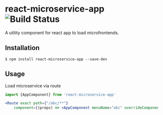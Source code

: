 # react-microservice-app ![Build Status](https://travis-ci.org/nagendertank/react-microservice-app.svg?branch=master)
A utility component for react app to load microfrontends.

## Installation
```
$ npm install react-microservice-app --save-dev 
```

## Usage
Load microservice via route
```jsx
import {AppComponent} from 'react-microservice-app'

<Route exact path={"/abc/**"}
    component={(props) => <AppComponent menuName="abc" overrideComponent={LoadMenuTabs} routeUrl="/abc" apiGwUrl={'http://layout_server'} {...props}/>} />

```


